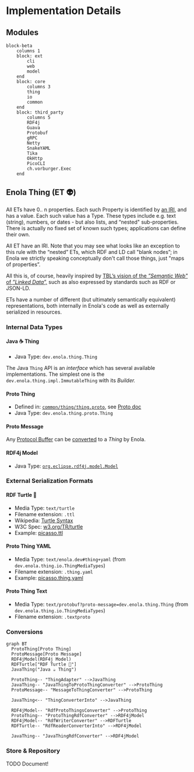 <!--
    SPDX-License-Identifier: Apache-2.0

    Copyright 2024 The Enola <https://enola.dev> Authors

    Licensed under the Apache License, Version 2.0 (the "License");
    you may not use this file except in compliance with the License.
    You may obtain a copy of the License at

        https://www.apache.org/licenses/LICENSE-2.0

    Unless required by applicable law or agreed to in writing, software
    distributed under the License is distributed on an "AS IS" BASIS,
    WITHOUT WARRANTIES OR CONDITIONS OF ANY KIND, either express or implied.
    See the License for the specific language governing permissions and
    limitations under the License.
-->

# Implementation Details

## Modules

<!-- TODO Generate this from a models/enola.dev/modules.ttl ... -->

<!-- TODO When https://github.com/mermaid-js/mermaid/issues/5919 is available, add external links on the third_party block -->

```mermaid
block-beta
    columns 1
    block: ext
        cli
        web
        model
    end
    block: core
        columns 3
        thing
        io
        common
    end
    block: third_party
        columns 5
        RDF4j
        Guava
        Protobuf
        gRPC
        Netty
        SnakeYAML
        Tika
        OkHttp
        PicoCLI
        ch.vorburger.Exec
    end
```

## Enola Thing (ET 👽)

<!-- TODO Generate (some of) this MD from a machine readable RDF models/enola.dev/et.ttl, using Enola itself?! -->

All ETs have 0.. n properties. Each such Property is identified by [an IRI](../concepts/uri.md), and has a value. Each such value has a Type. These types include e.g. text (string), numbers, or dates - but also lists, and “nested" sub-properties. There is actually no fixed set of known such types; applications can define their own.

All ET have an IRI. Note that you may see what looks like an exception to this rule with the “nested” ETs, which RDF and LD call "blank nodes”; in Enola we strictly speaking conceptually don't call those things, just "maps of properties”.

All this is, of course, heavily inspired by [TBL’s vision of the _”Semantic Web"_ of _”Linked
Data”,_](https://www.w3.org/DesignIssues/LinkedData) such as also expressed by standards such as RDF or JSON-LD.

ETs have a number of different (but ultimately semantically equivalent) representations, both internally in Enola's code as well as externally serialized in resources.

### Internal Data Types

#### Java ☕ Thing

* Java Type: `dev.enola.thing.Thing` <!-- TODO https://github.com/enola-dev/enola/issues/491: Link to Java Doc -->

The Java `Thing` API is an
_interface_ which has several available implementations. The simplest one is the `dev.enola.thing.impl.ImmutableThing` with its
_Builder._

#### Proto Thing

* Defined in: [`common/thing/thing.proto`](//java/dev/enola/thing/thing.proto), see [Proto doc](proto/thing.md#thing)
* Java Type: `dev.enola.thing.proto.Thing` <!-- TODO https://github.com/enola-dev/enola/issues/491: Link to Java Doc -->

#### Proto Message

Any [Protocol Buffer](https://protobuf.dev) can be [converted](#conversions) to a _Thing_ by Enola.

#### RDF4j Model

* Java Type: [`org.eclipse.rdf4j.model.Model`](https://rdf4j.org/javadoc/latest/org/eclipse/rdf4j/model/Model.html)

<!-- TODO #### Java Object: Any `java.lang.Object` can be [converted](#conversions) to a _Thing_ by Enola. -->

### External Serialization Formats

#### RDF Turtle 🐢

* Media Type: `text/turtle`
* Filename extension: `.ttl`
* Wikipedia: [Turtle Syntax](https://en.wikipedia.org/wiki/Turtle_(syntax))
* W3C Spec: [w3.org/TR/turtle](https://www.w3.org/TR/turtle/)
* Example: [picasso.ttl](//test/picasso.ttl)

<!-- TODO #### RDF TriG-star 📐 -->

<!-- TODO #### JSON LD -->

<!-- TODO #### YAML LD -->

<!-- TODO #### Enola own's future Thing YAML format ? -->

#### Proto Thing YAML

* Media Type: `text/enola.dev#thing+yaml` (from `dev.enola.thing.io.ThingMediaTypes`)
* Filename extension: `.thing.yaml`
* Example: [picasso.thing.yaml](//test/picasso.thing.yaml)

#### Proto Thing Text

* Media Type: `text/protobuf?proto-message=dev.enola.thing.Thing` (from `dev.enola.thing.io.ThingMediaTypes`)
* Filename extension: `.textproto`

### Conversions

<!-- Eventually this Mermaid (and also a Graphviz) should also be generated from a machine readable models/enola.dev/et.ttl -->

``` mermaid
graph BT
  ProtoThing[Proto Thing]
  ProtoMessage[Proto Message]
  RDF4jModel(RDF4j Model)
  RDFTurtle["RDF Turtle 🐢"]
  JavaThing("Java ☕ Thing")

  ProtoThing-- "ThingAdapter" -->JavaThing
  JavaThing-- "JavaThingToProtoThingConverter" -->ProtoThing
  ProtoMessage-- "MessageToThingConverter" -->ProtoThing

  JavaThing<-- "ThingConverterInto" -->JavaThing

  RDF4jModel-- "RdfProtoThingsConverter" -->ProtoThing
  ProtoThing-- "ProtoThingRdfConverter" -->RDF4jModel
  RDF4jModel-- "RdfWriterConverter" -->RDFTurtle
  RDFTurtle-- "RdfReaderConverterInto" -->RDF4jModel

  JavaThing-- "JavaThingRdfConverter" -->RDF4jModel
```

<!-- TODO Conversion from Java objects, once available -->

### Store & Repository

TODO Document!
